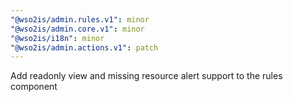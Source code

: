 ```yaml
---
"@wso2is/admin.rules.v1": minor
"@wso2is/admin.core.v1": minor
"@wso2is/i18n": minor
"@wso2is/admin.actions.v1": patch
---
```


Add readonly view and missing resource alert support to the rules component
